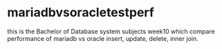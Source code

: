 # mariadbvsoracletestperf
this is the Bachelor of Database system subjects week10 which compare performance of mariadb vs oracle insert, update, delete, inner join.
